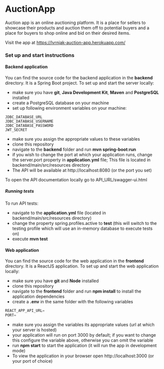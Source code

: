 # AuctionApp

Auction app is an online auctioning platform. 
It is a place for sellers to showcase their products and auction them off to potential buyers
and a place for buyers to shop online and bid on their desired items.

Visit the app at https://lvrnjak-auction-app.herokuapp.com/

### Set up and start instructions

#### Backend application
You can find the source code for the backend application in the **backend** directory. It is a Spring Boot project. To set up and start the server locally:

- make sure you have **git**, **Java Development Kit**, **Maven** and **PostgreSQL** installed
- create a PostgreSQL database on your machine 
- set up following environment variables on your machine:

```shell
JDBC_DATABASE_URL
JDBC_DATABASE_USERNAME
JDBC_DATABASE_PASSWORD
JWT_SECRET
```
- make sure you assign the appropriate values to these variables
- clone this repository
- navigate to the **backend** folder and run **mvn spring-boot:run** 
- if you wish to change the port at which your application runs, change the server.port property in **application.yml** file; This file is located in backend/main/src/resources directory
- The API will be available at http://localhost:8080 (or the port you set)

To open the API documentation locally go to API_URL/swagger-ui.html

##### Running tests
To run API tests:
- navigate to the **application.yml** file (located in backend/main/src/resources directory)
- change the property spring.profiles.active to **test** (this will switch to the testing profile which will use an in-memory database to execute tests on)
- execute **mvn test** 

#### Web application
You can find the source code for the web application in the **frontend** directory. It is a ReactJS application. To set up and start the web application locally: 

- make sure you have **git** and **Node** installed 
- clone this repository 
- navigate to the **frontend** folder and run **npm install** to install the application dependencies 
- create a **.env** in the same folder with the following variables

```javascript
REACT_APP_API_URL=
PORT=
```
- make sure you assign the variables its appropriate values (url at which your server is hosted)
- your application will run on port 3000 by default; if you want to change this configure the variable above, otherwise you can omit the variable 
- run **npm start** to start the application (it will run the app in development mode) 
- To view the application in your browser open http://localhost:3000 (or your port of choice)
